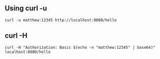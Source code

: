 ## Using curl -u

```shell
curl -u matthew:12345 http://localhost:8080/hello
```

## curl -H

```shell
curl -H "Authorization: Basic $(echo -n "matthew:12345" | base64)" localhost:8080/hello
```